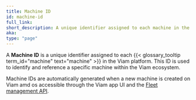 ```yaml
---
title: Machine ID
id: machine-id
full_link:
short_description: A unique identifier assigned to each machine in the Viam platform.
aka:
type: "page"
---
```


A **Machine ID** is a unique identifier assigned to each {{< glossary_tooltip term_id="machine" text="machine" >}} in the Viam platform.
This ID is used to identify and reference a specific machine within the Viam ecosystem.

Machine IDs are automatically generated when a new machine is created on Viam amd os accessible through the Viam app UI and the [Fleet management API](/dev/reference/apis/fleet/).
